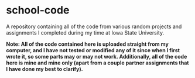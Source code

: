 # school-code
A repository containing all of the code from various random projects and assignments I completed during my time at Iowa State University.

**Note: All of the code contained here is uploaded straight from my computer, and I have not tested or modified any of it since when I first wrote it, so some parts
may or may not work. Additionally, all of the code here is mine and mine only (apart from a couple partner assignments that I have done my best to clarify).**
